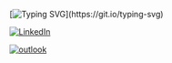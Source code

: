 [![Typing SVG](https://readme-typing-svg.herokuapp.com?color=%23C3C2B4&size=40&multiline=true&width=1800&height=200&lines=Welcome+to+my+sanctuary!;My+preferred+name+is+Juby+(she%2Fher).;I+am+a+USF+Cybersecurity+Alumni.+;I+am+pursuing+my+dream+job+as+a+Pen+Tester.)](https://git.io/typing-svg)


[![LinkedIn][1.2]][1]

[![outlook][2.2]][2]

<!-- Icons -->
[1.2]: https://img.shields.io/badge/LinkedIn-0077B5?style=for-the-badge&logo=linkedin&logoColor=white

[2.2]: https://img.shields.io/badge/Microsoft_Outlook-0078D4?style=for-the-badge&logo=microsoft-outlook&logoColor=white

<!-- Links to your social media accounts -->

[1]: https://www.linkedin.com/in/decenaj/

[2]: mailto:decena.j@outlook.com


<!---
AliasVel/AliasVel is a ✨ special ✨ repository because its `README.md` (this file) appears on your GitHub profile.
You can click the Preview link to take a look at your changes.
--->
